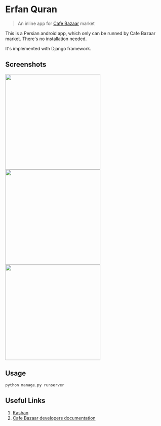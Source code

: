 # Erfan Quran
> An inline app for [Cafe Bazaar](http://cafebazaar.ir) market

This is a Persian android app, which only can be runned by Cafe Bazaar market. There's no installation needed.

It's implemented with Django framework.

## Screenshots
<img src="https://user-images.githubusercontent.com/7780269/46573691-c95e7e00-c9a5-11e8-91af-6e802e396268.jpg" width="300">
<img src="https://user-images.githubusercontent.com/7780269/46573690-c6638d80-c9a5-11e8-8f77-938989217150.jpg" width="300">
<img src="https://user-images.githubusercontent.com/7780269/46573694-ce233200-c9a5-11e8-9eb1-344a624be6a2.jpg" width="300">

## Usage
```
python manage.py runserver
```

## Useful Links
1. [Kashan](http://kashan.cafebazaar.ir/)
2. [Cafe Bazaar developers documentation](http://developers.cafebazaar.ir/fa/inline-apps/)
